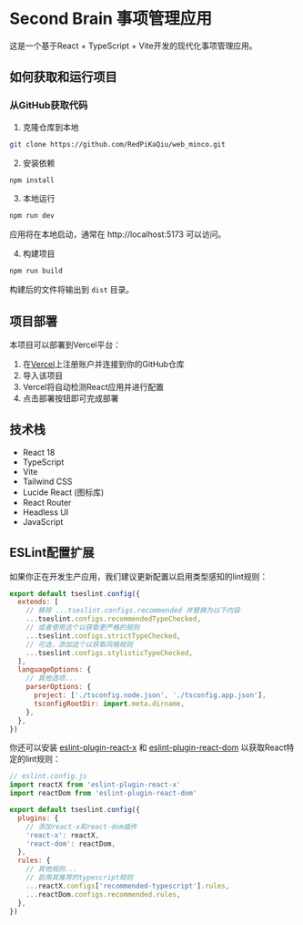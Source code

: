 # Second Brain 事项管理应用

这是一个基于React + TypeScript + Vite开发的现代化事项管理应用。

## 如何获取和运行项目

### 从GitHub获取代码

1. 克隆仓库到本地
```bash
git clone https://github.com/RedPiKaQiu/web_minco.git
```

2. 安装依赖
```bash
npm install
```

3. 本地运行
```bash
npm run dev
```
应用将在本地启动，通常在 http://localhost:5173 可以访问。

4. 构建项目
```bash
npm run build
```
构建后的文件将输出到 `dist` 目录。

## 项目部署

本项目可以部署到Vercel平台：

1. 在[Vercel](https://vercel.com)上注册账户并连接到你的GitHub仓库
2. 导入该项目
3. Vercel将自动检测React应用并进行配置
4. 点击部署按钮即可完成部署

## 技术栈

- React 18
- TypeScript
- Vite
- Tailwind CSS
- Lucide React (图标库)
- React Router
- Headless UI
- JavaScript

## ESLint配置扩展

如果你正在开发生产应用，我们建议更新配置以启用类型感知的lint规则：

```js
export default tseslint.config({
  extends: [
    // 移除 ...tseslint.configs.recommended 并替换为以下内容
    ...tseslint.configs.recommendedTypeChecked,
    // 或者使用这个以获取更严格的规则
    ...tseslint.configs.strictTypeChecked,
    // 可选，添加这个以获取风格规则
    ...tseslint.configs.stylisticTypeChecked,
  ],
  languageOptions: {
    // 其他选项...
    parserOptions: {
      project: ['./tsconfig.node.json', './tsconfig.app.json'],
      tsconfigRootDir: import.meta.dirname,
    },
  },
})
```

你还可以安装 [eslint-plugin-react-x](https://github.com/Rel1cx/eslint-react/tree/main/packages/plugins/eslint-plugin-react-x) 和 [eslint-plugin-react-dom](https://github.com/Rel1cx/eslint-react/tree/main/packages/plugins/eslint-plugin-react-dom) 以获取React特定的lint规则：

```js
// eslint.config.js
import reactX from 'eslint-plugin-react-x'
import reactDom from 'eslint-plugin-react-dom'

export default tseslint.config({
  plugins: {
    // 添加react-x和react-dom插件
    'react-x': reactX,
    'react-dom': reactDom,
  },
  rules: {
    // 其他规则...
    // 启用其推荐的typescript规则
    ...reactX.configs['recommended-typescript'].rules,
    ...reactDom.configs.recommended.rules,
  },
})
```
